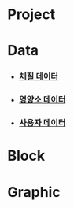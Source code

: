 # Project

# Data

* ### [체질 데이터](https://github.com/hbyul35/Capstone-Design/tree/main/Data/BodyData)

* ### [영양소 데이터](https://github.com/hbyul35/Capstone-Design/blob/main/Data/nutrientData.cpp)

* ### [사용자 데이터](https://github.com/hbyul35/Capstone-Design/tree/main/Data/InformationData)

# Block

# Graphic
